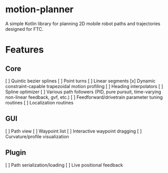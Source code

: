 motion-planner
==============
A simple Kotlin library for planning 2D mobile robot paths and trajectories designed for FTC.

# Features

## Core
[ ] Quintic bezier splines
[ ] Point turns
[ ] Linear segments
[x] Dynamic constraint-capable trapezoidal motion profiling
[ ] Heading interpolators
[ ] Spline optimizer
[ ] Various path followers (PID, pure pursuit, time-varying non-linear feedback, gvf, etc.)
[ ] Feedforward/drivetrain parameter tuning routines
[ ] Localization routines

## GUI
[ ] Path view
[ ] Waypoint list
[ ] Interactive waypoint dragging
[ ] Curvature/profile visualization

## Plugin
[ ] Path serialization/loading
[ ] Live positional feedback